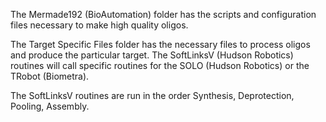 The Mermade192 (BioAutomation) folder has the scripts and configuration files necessary to make high quality oligos.

The Target Specific Files folder has the necessary files to process oligos and produce the particular target. The SoftLinksV (Hudson Robotics) routines will call
specific routines for the SOLO (Hudson Robotics) or the TRobot (Biometra).

The SoftLinksV routines are run in the order Synthesis, Deprotection, Pooling, Assembly.
